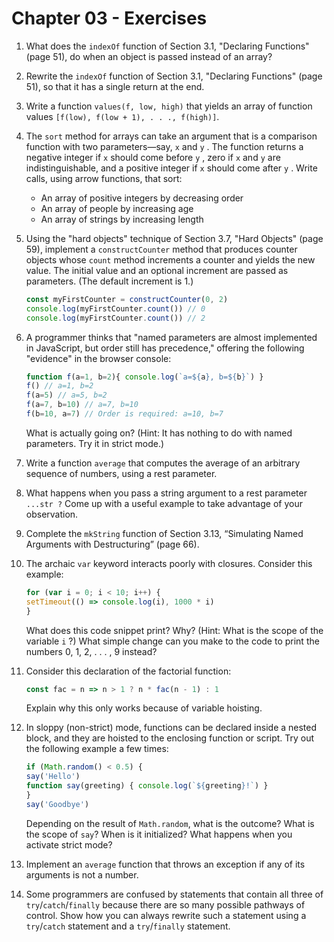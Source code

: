 # Chapter 03 - Exercises


1. What does the ``indexOf`` function of Section 3.1, "Declaring Functions"
   (page 51), do when an object is passed instead of an array?


2. Rewrite the ``indexOf`` function of Section 3.1, "Declaring Functions" 
   (page 51), so that it has a single return at the end.


3. Write a function ``values(f, low, high)`` that yields an array of function
   values ``[f(low), f(low + 1), . . ., f(high)]``.


4. The ``sort`` method for arrays can take an argument that is a comparison
   function with two parameters—say, ``x`` and ``y`` . The function returns a
   negative integer if ``x`` should come before ``y`` , zero if ``x`` and 
   ``y`` are indistinguishable, and a positive integer if ``x`` should come 
   after ``y`` . Write calls, using arrow functions, that sort:

   * An array of positive integers by decreasing order
   * An array of people by increasing age
   * An array of strings by increasing length


5. Using the "hard objects" technique of Section 3.7, "Hard Objects" 
   (page 59), implement a ``constructCounter`` method that produces counter
   objects whose ``count`` method increments a counter and yields the new 
   value. The initial value and an optional increment are passed as 
   parameters. (The default increment is 1.)
    ```js
    const myFirstCounter = constructCounter(0, 2)
    console.log(myFirstCounter.count()) // 0
    console.log(myFirstCounter.count()) // 2
    ```


6. A programmer thinks that "named parameters are almost implemented
   in JavaScript, but order still has precedence," offering the following
   "evidence" in the browser console:
    ```js
    function f(a=1, b=2){ console.log(`a=${a}, b=${b}`) }
    f() // a=1, b=2
    f(a=5) // a=5, b=2
    f(a=7, b=10) // a=7, b=10
    f(b=10, a=7) // Order is required: a=10, b=7
    ```
   What is actually going on? (Hint: It has nothing to do with named
   parameters. Try it in strict mode.)


7. Write a function ``average`` that computes the average of an arbitrary
   sequence of numbers, using a rest parameter.


8. What happens when you pass a string argument to a rest parameter
   ``...str ?`` Come up with a useful example to take advantage of your
   observation.


9. Complete the ``mkString`` function of Section 3.13, “Simulating Named
   Arguments with Destructuring” (page 66).


10. The archaic ``var`` keyword interacts poorly with closures. Consider this
    example:
    ```js
    for (var i = 0; i < 10; i++) {
    setTimeout(() => console.log(i), 1000 * i)
    }
    ```
    What does this code snippet print? Why? (Hint: What is the scope of
    the variable ``i`` ?) What simple change can you make to the code to print
    the numbers 0, 1, 2, . . . , 9 instead?


11. Consider this declaration of the factorial function:
    ```js
    const fac = n => n > 1 ? n * fac(n - 1) : 1
    ```
    Explain why this only works because of variable hoisting.


12. In sloppy (non-strict) mode, functions can be declared inside a nested
    block, and they are hoisted to the enclosing function or script. Try out
    the following example a few times:
    ```js
    if (Math.random() < 0.5) {
    say('Hello')
    function say(greeting) { console.log(`${greeting}!`) }
    }
    say('Goodbye')
    ```
    Depending on the result of ``Math.random``, what is the outcome? What is
    the scope of ``say``? When is it initialized? What happens when you
    activate strict mode?


13. Implement an ``average`` function that throws an exception if any of its
    arguments is not a number.


14. Some programmers are confused by statements that contain all three of
    ``try``/``catch``/``finally`` because there are so many possible pathways
    of control. Show how you can always rewrite such a statement using a 
    ``try``/``catch`` statement and a ``try``/``finally`` statement.
